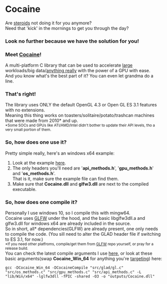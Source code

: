 # Cocaine
Are [steroids](https://github.com/subspecs/Steroids) not doing it for you anymore?<br>
Need that 'kick' in the mornings to get you through the day?

### Look no further because we have the solution for you!

### Meet <ins>**Cocaine**</ins>!
A multi-platform C library that can be used to accelerate <ins>large</ins> workloads/big data/<ins>anything really</ins> with the power of a GPU with ease. <br>
And you know what's the best part of it? You can even let grandma do a line.


### That's right!
The library uses ONLY the default OpenGL 4.3 or Open GL ES 3.1 features with no extensions.<br>
Meaning this thing works on toasters/solitaire/potato/trashcan machines that were made from 2010* and up.
<br>
<sub>*Some SOCs and GPUs like ATI/AMD/Intel didn't bother to update their API levels, tho a very small portion of them.</sub>

### So, how does one use it?
Pretty simple really, here's an windows x64 example:<br>
1) Look at the example [here]().
2) The only headers you'll need are '**api_methods.h**', '**gpu_methods.h**' and '**os_methods.h**'.<br>
That is it, make sure the example file can find them.
3) Make sure that **Cocaine.dll** and **glfw3.dll** are next to the compiled executable.

### So, how does one compile it?
Personally I use windows 10, so I compile this with mingw64.<br>
Cocaine uses [GLFW](https://github.com/glfw/glfw) under the hood, and the basic libglfw3dll.a and glfw3.dll for windows x64 are already included in the source.<br>
So in short, all* dependencies(GLFW) are already present, one only needs to compile the code. (You sill need to alter the GLAD header file if switching to ES 3.1, for now.)<br>
<sub>*If you need other platfroms, compile/get them from [GLFW](https://github.com/glfw/glfw) repo yourself, or pray for a release build.</sub><br>
You can check the latest compile arguments I use [here](https://github.com/subspecs/Cocaine/blob/master/-%20CompileGLLib.bat), or look at these basic arguments(swap **Cocaine_Win_64** for anything you're [targeting](https://github.com/subspecs/Cocaine/blob/master/include/platform.h)) here:
```
gcc -DCocaine_Win_64 -DCocaineCompile "src/glad/gl.c" "src/os_methods.c" "src/gpu_methods.c" "src/api_methods.c" -L "lib/Win/x64" -lglfw3dll -fPIC -shared -O3 -o "outputs/Cocaine.dll"
```

